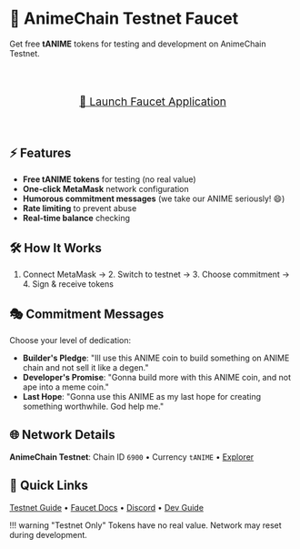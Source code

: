 # 🎌 AnimeChain Testnet Faucet

Get free **tANIME** tokens for testing and development on AnimeChain Testnet.

<div class="faucet-launch-container" style="text-align: center; margin: 2rem 0;">
  <a href="/app/index.html" target="_blank" class="md-button md-button--primary" style="display: inline-block; padding: 1rem 2rem; font-size: 1.2rem; margin: 1rem;">
    🚰 Launch Faucet Application
  </a>
</div>

## ⚡ Features

- **Free tANIME tokens** for testing (no real value)
- **One-click MetaMask** network configuration
- **Humorous commitment messages** (we take our ANIME seriously! 😄)
- **Rate limiting** to prevent abuse
- **Real-time balance** checking

## 🛠️ How It Works

1. Connect MetaMask → 2. Switch to testnet → 3. Choose commitment → 4. Sign & receive tokens

## 🎭 Commitment Messages

Choose your level of dedication:

- **Builder's Pledge**: "Ill use this ANIME coin to build something on ANIME chain and not sell it like a degen."
- **Developer's Promise**: "Gonna build more with this ANIME coin, and not ape into a meme coin."  
- **Last Hope**: "Gonna use this ANIME as my last hope for creating something worthwhile. God help me."

## 🌐 Network Details

**AnimeChain Testnet**: Chain ID `6900` • Currency `tANIME` • [Explorer](https://explorer-conduit-orbit-deployer-d4pqjb0rle.t.conduit.xyz/)

## 🔗 Quick Links

[Testnet Guide](networks/testnet/getting-started.md) • [Faucet Docs](networks/testnet/faucet.md) • [Discord](https://discord.gg/animechain) • [Dev Guide](developers/index.md)

!!! warning "Testnet Only"
    Tokens have no real value. Network may reset during development.